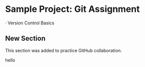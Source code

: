 # Sample Project: Git Assignment

· Version Control Basics
## New Section
This section was added to practice GitHub collaboration.


hello
